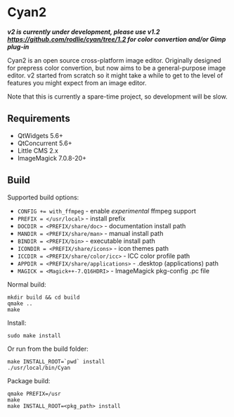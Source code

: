 # Cyan2

***v2 is currently under development, please use v1.2 https://github.com/rodlie/cyan/tree/1.2 for color convertion and/or Gimp plug-in***

Cyan2 is an open source cross-platform image editor. Originally designed for prepress color convertion, but now aims to be a general-purpose image editor. v2 started from scratch so it might take a while to get to the level of features you might expect from an image editor.

Note that this is currently a spare-time project, so development will be slow.

## Requirements

 * QtWidgets 5.6+
 * QtConcurrent 5.6+
 * Little CMS 2.x
 * ImageMagick 7.0.8-20+

## Build

Supported build options:
 * ``CONFIG += with_ffmpeg`` - enable *experimental* ffmpeg support
 * ``PREFIX = </usr/local>`` - install prefix
 * ``DOCDIR = <PREFIX/share/doc>`` - documentation install path
 * ``MANDIR = <PREFIX/share/man>`` - manual install path
 * ``BINDIR = <PREFIX/bin>`` - executable install path
 * ``ICONDIR = <PREFIX/share/icons>`` - icon themes path
 * ``ICCDIR = <PREFIX/share/color/icc>`` - ICC color profile path
 * ``APPDIR = <PREFIX/share/applications>`` - .desktop (applications) path
 * ``MAGICK = <Magick++-7.Q16HDRI>`` - ImageMagick pkg-config .pc file

Normal build:
```
mkdir build && cd build
qmake ..
make
```

Install:

```
sudo make install
```

Or run from the build folder:
```
make INSTALL_ROOT=`pwd` install
./usr/local/bin/Cyan
```

Package build:
```
qmake PREFIX=/usr
make
make INSTALL_ROOT=<pkg_path> install
```
